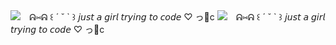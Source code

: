 <img src="https://i.imgur.com/uC02KxH.png">
⠀ᕱ⑅ᕱ
꒰ ´ ˘ ` ꒱ 𝘫𝘶𝘴𝘵 𝘢 𝘨𝘪𝘳𝘭 𝘵𝘳𝘺𝘪𝘯𝘨 𝘵𝘰 𝘤𝘰𝘥𝘦 ♡
っ🥛c

<img src="https://i.imgur.com/uC02KxH.png">
⠀ᕱ⑅ᕱ
꒰ ´ ˘ ` ꒱ 𝘫𝘶𝘴𝘵 𝘢 𝘨𝘪𝘳𝘭 𝘵𝘳𝘺𝘪𝘯𝘨 𝘵𝘰 𝘤𝘰𝘥𝘦 ♡
っ🥛c
